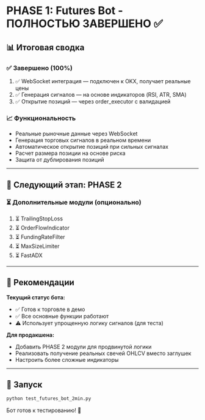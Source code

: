 # PHASE 1: Futures Bot - ПОЛНОСТЬЮ ЗАВЕРШЕНО ✅

## 📊 Итоговая сводка

### ✅ Завершено (100%)
1. ✅ WebSocket интеграция — подключен к OKX, получает реальные цены
2. ✅ Генерация сигналов — на основе индикаторов (RSI, ATR, SMA)
3. ✅ Открытие позиций — через order_executor с валидацией

### 📈 Функциональность
- Реальные рыночные данные через WebSocket
- Генерация торговых сигналов в реальном времени
- Автоматическое открытие позиций при сильных сигналах
- Расчет размера позиции на основе риска
- Защита от дублирования позиций

---

## 🚀 Следующий этап: PHASE 2

### ⏳ Дополнительные модули (опционально)
1. ⏳ TrailingStopLoss
2. ⏳ OrderFlowIndicator  
3. ⏳ FundingRateFilter
4. ⏳ MaxSizeLimiter
5. ⏳ FastADX

---

## 📝 Рекомендации

**Текущий статус бота:**
- ✅ Готов к торговле в демо
- ✅ Все основные функции работают
- ⚠️ Использует упрощенную логику сигналов (для теста)

**Для продакшена:**
- Добавить PHASE 2 модули для продвинутой логики
- Реализовать получение реальных свечей OHLCV вместо заглушек
- Настроить более сложные индикаторы

---

## 🎯 Запуск

```bash
python test_futures_bot_2min.py
```

Бот готов к тестированию! 🚀


